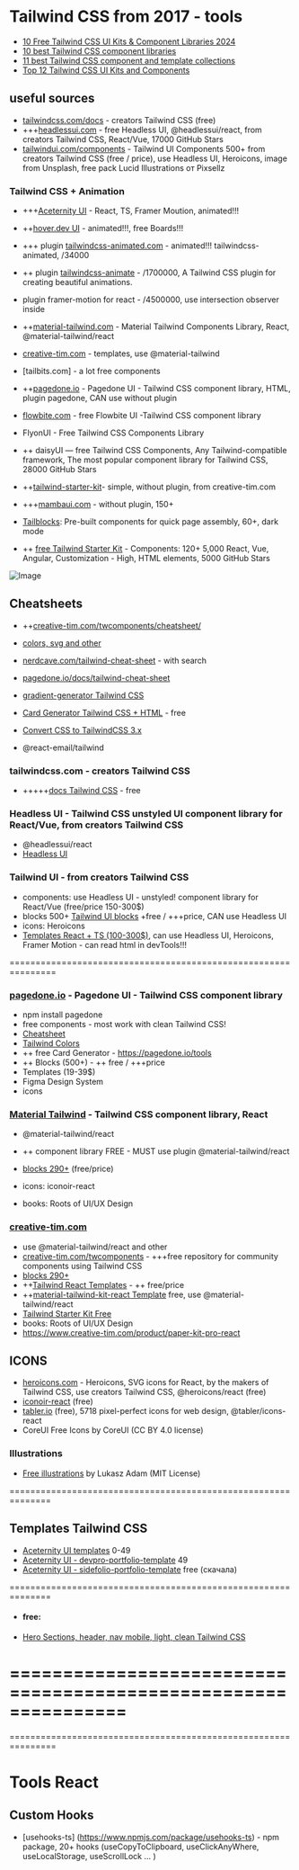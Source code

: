 # Tailwind CSS from 2017 - tools
- [10 Free Tailwind CSS UI Kits & Component Libraries 2024](https://daily.dev/blog/10-free-tailwind-css-ui-kits-and-component-libraries-2024#a-hrefhttpsdaisyuicom-target_blank-styledisplay-inlinedaisyuia)
- [10 best Tailwind CSS component libraries](https://blog.logrocket.com/10-best-tailwind-css-component-libraries)
- [11 best Tailwind CSS component and template collections](https://blog.logrocket.com/best-tailwind-css-component-template-collections/)
- [Top 12 Tailwind CSS UI Kits and Components](https://suncel.io/ressources/top/top-12-best-tailwind-ui-components-kits)


## useful sources
- [tailwindcss.com/docs](https://tailwindcss.com/docs/installation) - creators Tailwind CSS (free)
- +++[headlessui.com](https://headlessui.com/) - free Headless UI, @headlessui/react, from creators Tailwind CSS, React/Vue, 17000 GitHub Stars
- [tailwindui.com/components](https://tailwindui.com/components) - Tailwind UI Components 500+ from  creators Tailwind CSS (free / price), use Headless UI, Heroicons, image from Unsplash, free pack Lucid Illustrations от Pixsellz

### Tailwind CSS + Animation
- +++[Aceternity UI](https://pro.aceternity.com/components) - React, TS, Framer Moution, animated!!!
- ++[hover.dev UI](https://www.hover.dev/components/boards) - animated!!!, free  Boards!!!
- +++ plugin [tailwindcss-animated.com](https://www.tailwindcss-animated.com/) - animated!!! tailwindcss-animated, /34000
- ++ plugin [tailwindcss-animate](https://www.npmjs.com/package/tailwindcss-animate) - /1700000, A Tailwind CSS plugin for creating beautiful animations.
- plugin framer-motion for react - /4500000, use intersection observer inside


- ++[material-tailwind.com](https://www.material-tailwind.com) - Material Tailwind Components Library, React, @material-tailwind/react
- [creative-tim.com](https://www.creative-tim.com/) - templates, use @material-tailwind
- [tailbits.com] - a lot free components

- ++[pagedone.io](https://pagedone.io) - Pagedone UI - Tailwind CSS component library, HTML, plugin pagedone, CAN use without plugin
- [flowbite.com](https://flowbite.com) - free Flowbite UI -Tailwind CSS component library
- FlyonUI - Free Tailwind CSS Components Library
- ++ daisyUI — free Tailwind CSS Components, Any Tailwind-compatible framework, The most popular
component library for Tailwind CSS, 28000 GitHub Stars
- ++[tailwind-starter-kit](https://www.creative-tim.com/learning-lab/tailwind-starter-kit/presentation)- simple, without plugin, from creative-tim.com
- +++[mambaui.com](https://mambaui.com/) - without plugin, 150+

- [Tailblocks](https://tailblocks.cc/): Pre-built components for quick page assembly, 60+, dark mode
- ++ [free Tailwind Starter Kit](https://tailwind-starter-kit.vercel.app/)	- Components: 120+	5,000	React, Vue, Angular,	Customization - High, HTML elements, 5000 GitHub Stars

![Image](image-3.png)


## Cheatsheets
- ++[creative-tim.com/twcomponents/cheatsheet/](https://www.creative-tim.com/twcomponents/cheatsheet/)
- [colors, svg and other](https://umeshmk.github.io/Tailwindcss-cheatsheet)
- [nerdcave.com/tailwind-cheat-sheet](https://nerdcave.com/tailwind-cheat-sheet) - with search
- [pagedone.io/docs/tailwind-cheat-sheet](https://pagedone.io/docs/tailwind-cheat-sheet)

- [gradient-generator Tailwind CSS](https://www.creative-tim.com/twcomponents/gradient-generator)
- [Card Generator Tailwind CSS + HTML](https://pagedone.io/tools) - free
- [Convert CSS to TailwindCSS 3.x](https://www.npmjs.com/package/css-to-tailwindcss)
- @react-email/tailwind


### tailwindcss.com - creators Tailwind CSS
- +++++[docs Tailwind CSS](https://tailwindcss.com/docs/installation) - free

### Headless UI - Tailwind CSS unstyled UI component library for React/Vue, from creators Tailwind CSS 
- @headlessui/react
- [Headless UI](https://headlessui.com/)

### Tailwind UI - from creators Tailwind CSS
- components: use Headless UI - unstyled! component library for React/Vue (free/price 150-300$)
- blocks 500+ [Tailwind UI blocks](https://tailwindui.com/components) +free / +++price, CAN use Headless UI
- icons: Heroicons
- [Templates React + TS (100-300$)](https://tailwindui.com/templates), can use Headless UI, Heroicons, Framer Motion - can read html in devTools!!!

===============================================================
### [pagedone.io](https://pagedone.io) - Pagedone UI - Tailwind CSS component library
- npm install pagedone
- free components - most work with clean Tailwind CSS!
- [Cheatsheet](https://pagedone.io/docs/tailwind-cheat-sheet)
- [Tailwind Colors](https://pagedone.io/colors)
- ++ free Card Generator - https://pagedone.io/tools
- ++ Blocks (500+) - ++ free / +++price
- Templates (19-39$)
- Figma Design System
- icons

### [Material Tailwind](https://www.material-tailwind.com) - Tailwind CSS component library, React
- @material-tailwind/react
- ++ component library FREE - MUST use plugin @material-tailwind/react

- [blocks 290+](https://www.material-tailwind.com/blocks) (free/price)
- icons: iconoir-react
- books: Roots of UI/UX Design

### [creative-tim.com](https://www.creative-tim.com/)
- use @material-tailwind/react and other
- [creative-tim.com/twcomponents](https://www.creative-tim.com/twcomponents) - +++free repository for community components using Tailwind CSS
- [blocks 290+](https://www.material-tailwind.com/blocks)
- ++[Tailwind React Templates](https://www.creative-tim.com/templates/tailwind-react) - ++ free/price
- ++[material-tailwind-kit-react Template](https://www.creative-tim.com/product/material-tailwind-kit-react) free, use @material-tailwind/react
- [Tailwind Starter Kit Free](https://www.creative-tim.com/learning-lab/tailwind-starter-kit/presentation)
- books: Roots of UI/UX Design
- https://www.creative-tim.com/product/paper-kit-pro-react

## ICONS
- [heroicons.com](https://heroicons.com/) - Heroicons, SVG icons for React, by the makers of Tailwind CSS, use creators Tailwind CSS, @heroicons/react (free)
- [iconoir-react](https://www.npmjs.com/package/iconoir-react) (free)
- [tabler.io](https://tabler.io/icons) (free), 5718 pixel-perfect icons for web design, @tabler/icons-react
- CoreUI Free Icons by CoreUI (CC BY 4.0 license)

### Illustrations
- [Free illustrations](https://lukaszadam.com/illustrations) by Lukasz Adam (MIT License)

==============================================================
## Templates Tailwind CSS
- [Aceternity UI templates](https://pro.aceternity.com/templates) 0-49
- [Aceternity UI - devpro-portfolio-template](https://pro.aceternity.com/products/devpro-portfolio-template) 49
- [Aceternity UI - sidefolio-portfolio-template](https://pro.aceternity.com/products/sidefolio-portfolio-template) free (скачала)


==============================================================
- #### free:
- [Hero Sections, header, nav mobile, light, clean Tailwind CSS](https://tailwindui.com/components/marketing/sections/heroes)





===============================================================
===============================================================
===============================================================
# Tools React

## Custom Hooks
 - [usehooks-ts] (https://www.npmjs.com/package/usehooks-ts) - npm package, 20+ hooks (useCopyToClipboard, useClickAnyWhere, useLocalStorage, useScrollLock  ... )
